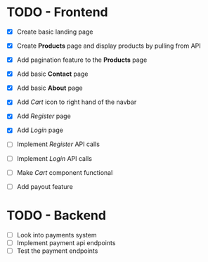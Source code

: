 # TODO - Frontend
  - [x] Create basic landing page
  - [x] Create **Products** page and display products by pulling from API
  - [x] Add pagination feature to the **Products** page
  - [x] Add basic **Contact** page
  - [x] Add basic **About** page
  - [x] Add *Cart* icon to right hand of the navbar
  - [x] Add *Register* page
  - [x] Add *Login* page
  - [ ] Implement *Register* API calls
  - [ ] Implement *Login* API calls
  - [ ] Make *Cart* component functional
  - [ ] Add payout feature


# TODO - Backend
  - [ ] Look into payments system
  - [ ] Implement payment api endpoints
  - [ ] Test the payment endpoints
